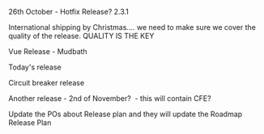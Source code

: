 26th October - Hotfix Release? 2.3.1

International shipping by Christmas.... we need to make sure we cover the quality of the release. QUALITY IS THE KEY

Vue Release - Mudbath

Today's release

Circuit breaker release

Another release - 2nd of November?  - this will contain CFE?   

Update the POs about Release plan and they will update the Roadmap Release Plan